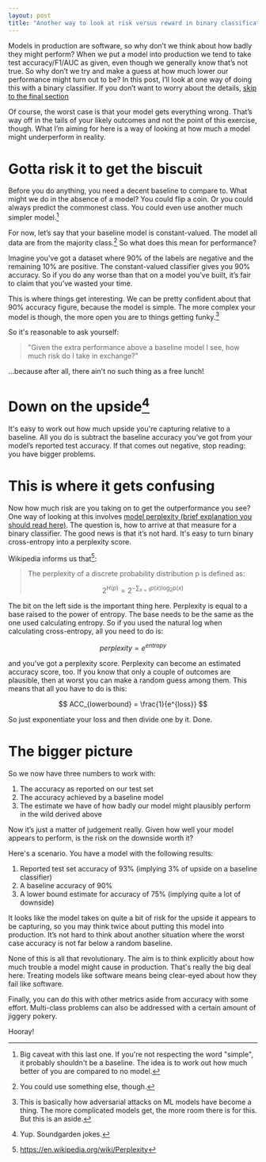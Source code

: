 ```yaml
---
layout: post
title: "Another way to look at risk versus reward in binary classification"
---
```

<script type="text/javascript" async  src="https://cdnjs.cloudflare.com/ajax/libs/mathjax/2.7.5/MathJax.js?config=TeX-MML-AM_CHTML"></script>

Models in production are software, so why don’t we think about how badly they might perform? When we put a model into production we tend to take test accuracy/F1/AUC as given, even though we generally know that’s not true. So why don’t we try and make a guess at how much lower our performance might turn out to be? In this post, I’ll look at one way of doing this with a binary classifier. If you don’t want to worry about the details, [skip to the final section](#the-bigger-picture)

Of course, the worst case is that your model gets everything wrong. That’s way off in the tails of your likely outcomes and not the point of this exercise, though. What I’m aiming for here is a way of looking at how much a model might underperform in reality.

# Gotta risk it to get the biscuit

Before you do anything, you need a decent baseline to compare to. What might we do in the absence of a model? You could flip a coin. Or you could always predict the commonest class. You could even use another much simpler model.[^1]

For now, let’s say that your baseline model is constant-valued. The model all data are from the majority class.[^2] So what does this mean for performance?

Imagine you’ve got a dataset where 90% of the labels are negative and the remaining 10% are positive. The constant-valued classifier gives you 90% accuracy. So if you do any worse than that on a model you’ve built, it’s fair to claim that you’ve wasted your time.

This is where things get interesting. We can be pretty confident about that 90% accuracy figure, because the model is simple. The more complex your model is though, the more open you are to things getting funky.[^4] 

So it's reasonable to ask yourself: 

> "Given the extra performance above a baseline model I see, how much risk do I take in exchange?"

...because after all, there ain't no such thing as a free lunch!

# Down on the upside[^5]

It's easy to work out how much upside you're capturing relative to a baseline. All you do is subtract the baseline accuracy you’ve got from your model’s reported test accuracy. If that comes out negative, stop reading: you have bigger problems.

# This is where it gets confusing

Now how much risk are you taking on to get the outperformance you see? One way of looking at this involves [model perplexity (brief explanation you should read here)](https://breakitdownto.earth/2019/06/12/Automated_Mistakes_with_AutoML.html#confused-yet). The question is, how to arrive at that measure for a binary classifier. The good news is that it’s not hard. It's easy to turn binary cross-entropy into a perplexity score.

Wikipedia informs us that[^6]:

> The perplexity of a discrete probability distribution p is defined as:
>
> $$2^{H(p)}=2^{-\sum _{x=1} p(x)\log _{2}p(x)}$$

The bit on the left side is the important thing here. Perplexity is equal to a base raised to the power of entropy. The base needs to be the same as the one used calculating entropy. So if you used the natural log when calculating cross-entropy, all you need to do is:

$$ perplexity = e^{entropy} $$

and you’ve got a perplexity score. Perplexity can become an estimated accuracy score, too. If you know that only a couple of outcomes are plausible, then at worst you can make a random guess among them. This means that all you have to do is this:

$$ ACC_{lowerbound} = \frac{1}{e^{loss}} $$

So just exponentiate your loss and then divide one by it. Done.

# The bigger picture

So we now have three numbers to work with:

1. The accuracy as reported on our test set
2. The accuracy achieved by a baseline model
3. The estimate we have of how badly our model might plausibly perform in the wild derived above

Now it’s just a matter of judgement really. Given how well your model appears to perform, is the risk on the downside worth it?

Here's a scenario. You have a model with the following results:

1. Reported test set accuracy of 93% (implying 3% of upside on a baseline classifier)
2. A baseline accuracy of 90%
3. A lower bound estimate for accuracy of 75% (implying quite a lot of downside)

It looks like the model takes on quite a bit of risk for the upside it appears to be capturing, so you may think twice about putting this model into production. It’s not hard to think about another situation where the worst case accuracy is not far below a random baseline.

None of this is all that revolutionary. The aim is to think explicitly about how much trouble a model might cause in production. That's really the big deal here. Treating models like software means being clear-eyed about how they fail like software.

Finally, you can do this with other metrics aside from accuracy with some effort. Multi-class problems can also be addressed with a certain amount of jiggery pokery.

Hooray!


[^1]: Big caveat with this last one. If you're not respecting the word "simple", it probably shouldn't be a baseline. The idea is to work out how much better of you are compared to no model.
[^2]: You could use something else, though.
[^3]: Sure, it might not. 
[^4]: This is basically how adversarial attacks on ML models have become a thing. The more complicated models get, the more room there is for this. But this is an aside.
[^5]: Yup. Soundgarden jokes.
[^6]: https://en.wikipedia.org/wiki/Perplexity